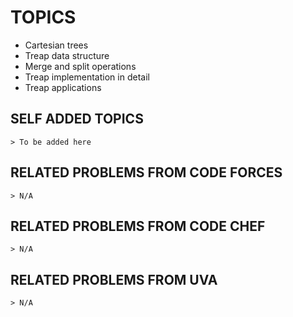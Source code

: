 # TOPICS
- Cartesian trees
- Treap data structure
- Merge and split operations
- Treap implementation in detail
- Treap applications

## SELF ADDED TOPICS

    > To be added here

## RELATED PROBLEMS FROM CODE FORCES

    > N/A

## RELATED PROBLEMS FROM CODE CHEF

    > N/A

## RELATED PROBLEMS FROM UVA

    > N/A